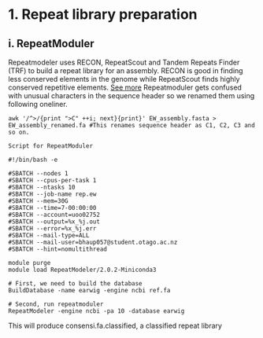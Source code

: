 # 1. Repeat library preparation
## i. RepeatModuler
Repeatmodeler uses RECON, RepeatScout and Tandem Repeats Finder (TRF) to build a repeat library for an assembly.
RECON is good in finding less conserved elements in the genome while RepeatScout finds highly conserved repetitive elements. [See more](https://www.pnas.org/content/117/17/9451)
Repeatmoduler gets confused with unusual characters in the sequence header so we renamed them using following oneliner.
```
awk '/^>/{print ">C" ++i; next}{print}' EW_assembly.fasta > EW_assembly_renamed.fa #This renames sequence header as C1, C2, C3 and so on.
```

`Script for RepeatModuler`
```
#!/bin/bash -e

#SBATCH --nodes 1
#SBATCH --cpus-per-task 1
#SBATCH --ntasks 10
#SBATCH --job-name rep.ew
#SBATCH --mem=30G
#SBATCH --time=7-00:00:00
#SBATCH --account=uoo02752
#SBATCH --output=%x_%j.out
#SBATCH --error=%x_%j.err
#SBATCH --mail-type=ALL
#SBATCH --mail-user=bhaup057@student.otago.ac.nz
#SBATCH --hint=nomultithread

module purge
module load RepeatModeler/2.0.2-Miniconda3

# First, we need to build the database
BuildDatabase -name earwig -engine ncbi ref.fa

# Second, run repeatmoduler
RepeatModeler -engine ncbi -pa 10 -database earwig
```
This will produce consensi.fa.classified, a classified repeat library

